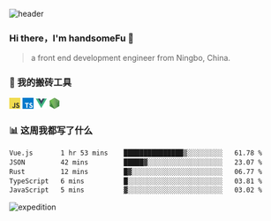 ![header](https://raw.githubusercontent.com/fzq1998/fzq1998/master/header.png)

### Hi there，I'm handsomeFu 👋

> a front end development engineer from Ningbo, China.

### 🔧 我的搬砖工具
<code><img height="20" src="https://raw.githubusercontent.com/github/explore/80688e429a7d4ef2fca1e82350fe8e3517d3494d/topics/javascript/javascript.png" alt="javascript"></code>
<code><img height="20" src="https://raw.githubusercontent.com/github/explore/80688e429a7d4ef2fca1e82350fe8e3517d3494d/topics/typescript/typescript.png" alt="typescript"></code>
<code><img height="20" src="https://raw.githubusercontent.com/github/explore/80688e429a7d4ef2fca1e82350fe8e3517d3494d/topics/vue/vue.png" alt="vue"></code>
<code><img height="20" src="https://raw.githubusercontent.com/github/explore/80688e429a7d4ef2fca1e82350fe8e3517d3494d/topics/nodejs/nodejs.png" alt="nodejs"></code>



### 📊 这周我都写了什么
<!--START_SECTION:waka-->

```txt
Vue.js       1 hr 53 mins    ███████████████▒░░░░░░░░░   61.78 %
JSON         42 mins         █████▓░░░░░░░░░░░░░░░░░░░   23.07 %
Rust         12 mins         █▓░░░░░░░░░░░░░░░░░░░░░░░   06.77 %
TypeScript   6 mins          █░░░░░░░░░░░░░░░░░░░░░░░░   03.81 %
JavaScript   5 mins          ▓░░░░░░░░░░░░░░░░░░░░░░░░   03.02 %
```

<!--END_SECTION:waka-->


![expedition](https://raw.githubusercontent.com/fzq1998/fzq1998/master/expedition.gif)

